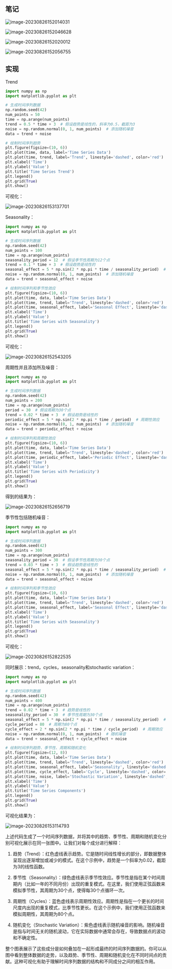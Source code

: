 ## 笔记

![image-20230826152014031](Introduction/image-20230826152014031.png)

![image-20230826152046628](Introduction/image-20230826152046628.png)

![image-20230826152020012](Introduction/image-20230826152020012.png)

![image-20230826152056755](Introduction/image-20230826152056755.png)

## 实现

Trend

```python
import numpy as np
import matplotlib.pyplot as plt

# 生成时间序列数据
np.random.seed(42)
num_points = 50
time = np.arange(num_points)
trend = 0.5 * time + 3  # 假设趋势是线性的，斜率为0.5，截距为3
noise = np.random.normal(0, 1, num_points)  # 添加随机噪音
data = trend + noise

# 绘制时间序列趋势
plt.figure(figsize=(10, 6))
plt.plot(time, data, label='Time Series Data')
plt.plot(time, trend, label='Trend', linestyle='dashed', color='red')
plt.xlabel('Time')
plt.ylabel('Value')
plt.title('Time Series Trend')
plt.legend()
plt.grid(True)
plt.show()
```

可视化：

![image-20230826153137701](Introduction/image-20230826153137701.png)

Seasonality：

```python
import numpy as np
import matplotlib.pyplot as plt

# 生成时间序列数据
np.random.seed(42)
num_points = 100
time = np.arange(num_points)
seasonality_period = 12  # 假设季节性周期为12个点
trend = 0.1 * time + 3  # 假设趋势是线性的
seasonal_effect = 5 * np.sin(2 * np.pi * time / seasonality_period)  # 季节性效应
noise = np.random.normal(0, 1, num_points)  # 添加随机噪音
data = trend + seasonal_effect + noise

# 绘制时间序列和季节性效应
plt.figure(figsize=(10, 6))
plt.plot(time, data, label='Time Series Data')
plt.plot(time, trend, label='Trend', linestyle='dashed', color='red')
plt.plot(time, seasonal_effect, label='Seasonal Effect', linestyle='dashed', color='green')
plt.xlabel('Time')
plt.ylabel('Value')
plt.title('Time Series with Seasonality')
plt.legend()
plt.grid(True)
plt.show()
```

可视化：

![image-20230826152543205](Introduction/image-20230826152543205.png)

周期性并且添加所及噪音：

```python
import numpy as np
import matplotlib.pyplot as plt

# 生成时间序列数据
np.random.seed(42)
num_points = 200
time = np.arange(num_points)
period = 30  # 假设周期为30个点
trend = 0.02 * time + 3  # 假设趋势是线性的
periodic_effect = 5 * np.sin(2 * np.pi * time / period)  # 周期性效应
noise = np.random.normal(0, 1, num_points)  # 添加随机噪音
data = trend + periodic_effect + noise

# 绘制时间序列和周期性效应
plt.figure(figsize=(10, 6))
plt.plot(time, data, label='Time Series Data')
plt.plot(time, trend, label='Trend', linestyle='dashed', color='red')
plt.plot(time, periodic_effect, label='Periodic Effect', linestyle='dashed', color='green')
plt.xlabel('Time')
plt.ylabel('Value')
plt.title('Time Series with Periodicity')
plt.legend()
plt.grid(True)
plt.show()
```

得到的结果为：

![image-20230826152656719](Introduction/image-20230826152656719.png)

季节性包括随机噪音：

```python
import numpy as np
import matplotlib.pyplot as plt

# 生成时间序列数据
np.random.seed(42)
num_points = 300
time = np.arange(num_points)
seasonality_period = 30  # 假设季节性周期为30个点
trend = 0.03 * time + 3  # 假设趋势是线性的
seasonal_effect = 5 * np.sin(2 * np.pi * time / seasonality_period)  # 季节性效应
noise = np.random.normal(0, 1, num_points)  # 添加随机噪音
data = trend + seasonal_effect + noise

# 绘制时间序列和季节性效应
plt.figure(figsize=(10, 6))
plt.plot(time, data, label='Time Series Data')
plt.plot(time, trend, label='Trend', linestyle='dashed', color='red')
plt.plot(time, seasonal_effect, label='Seasonal Effect', linestyle='dashed', color='green')
plt.xlabel('Time')
plt.ylabel('Value')
plt.title('Time Series with Seasonality')
plt.legend()
plt.grid(True)
plt.show()
```

可视化：

![image-20230826152822535](Introduction/image-20230826152822535.png)

同时展示：trend，cycles，seasonality和stochastic variation：

```python
import numpy as np
import matplotlib.pyplot as plt

# 生成时间序列数据
np.random.seed(42)
num_points = 400
time = np.arange(num_points)
trend = 0.02 * time + 3  # 趋势是线性的
seasonality_period = 30  # 季节性周期为30个点
seasonal_effect = 5 * np.sin(2 * np.pi * time / seasonality_period)  # 季节性效应
cycle_period = 80  # 周期为80个点
cycle_effect = 2 * np.sin(2 * np.pi * time / cycle_period)  # 周期效应
noise = np.random.normal(0, 1, num_points)  # 随机噪音
data = trend + seasonal_effect + cycle_effect + noise

# 绘制时间序列趋势、季节性、周期和随机变化
plt.figure(figsize=(12, 8))
plt.plot(time, data, label='Time Series Data')
plt.plot(time, trend, label='Trend', linestyle='dashed', color='red')
plt.plot(time, seasonal_effect, label='Seasonality', linestyle='dashed', color='green')
plt.plot(time, cycle_effect, label='Cycle', linestyle='dashed', color='blue')
plt.plot(time, noise, label='Stochastic Variation', linestyle='dashed', color='purple')
plt.xlabel('Time')
plt.ylabel('Value')
plt.title('Time Series Components')
plt.legend()
plt.grid(True)
plt.show()
```

可视化结果为：

![image-20230826153114793](Introduction/image-20230826153114793.png)

上述代码生成了一个时间序列数据，并将其中的趋势、季节性、周期和随机变化分别可视化展示在同一张图中。让我们对每个成分进行解释：

1. 趋势（Trend）：红色虚线表示趋势。它是随时间线性增长的部分，即数据整体呈现出逐渐增加或减少的模式。在这个示例中，趋势是一个斜率为0.02，截距为3的线性函数。

2. 季节性（Seasonality）：绿色虚线表示季节性效应。季节性是指在某个时间周期内（比如一年的不同月份）出现的重复模式。在这里，我们使用正弦函数来模拟季节性，其周期为30个点，使得每30个点循环一次。

3. 周期性（Cycles）：蓝色虚线表示周期性效应。周期性是指在一个更长的时间尺度内出现的重复模式，比季节性更长。在这个示例中，我们使用正弦函数来模拟周期性，其周期为80个点。

4. 随机变化（Stochastic Variation）：紫色虚线表示随机噪音的影响。随机噪音是指与时间无关的随机波动，它在实际数据中通常会存在，导致数据点的波动和不确定性。

整个图表展示了这些成分是如何叠加在一起形成最终的时间序列数据的。你可以从图中看到整体数据的走势，以及趋势、季节性、周期和随机变化在不同时间点的贡献。这种可视化有助于理解时间序列数据的结构和不同成分之间的相互作用。
